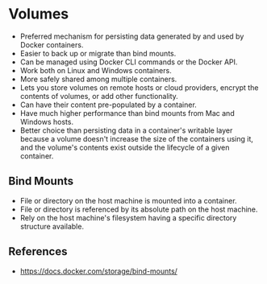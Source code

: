 # Volumes

- Preferred mechanism for persisting data generated by and used by Docker containers.
- Easier to back up or migrate than bind mounts.
- Can be managed using Docker CLI commands or the Docker API.
- Work both on Linux and Windows containers.
- More safely shared among multiple containers.
- Lets you store volumes on remote hosts or cloud providers, encrypt the contents of volumes, or add other functionality.
- Can have their content pre-populated by a container.
- Have much higher performance than bind mounts from Mac and Windows hosts.
- Better choice than persisting data in a container's writable layer because a volume doesn't increase the size of the containers using it, and the volume's contents exist outside the lifecycle of a given container.

## Bind Mounts

- File or directory on the host machine is mounted into a container. 
- File or directory is referenced by its absolute path on the host machine.
- Rely on the host machine's filesystem having a specific directory structure available.

## References

- https://docs.docker.com/storage/bind-mounts/